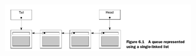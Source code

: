 ![queueUsingSingleLinkedList](https://github.com/Youcheng/CPPFun/blob/master/CustomizedContainer/queueUsingSingleLinkedList.png)
